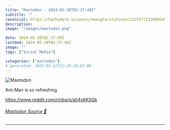 ```yaml
---
title: "Mastodon - 2024-05-30T02:37:49Z"
subtitle: ""
canonical: https://hachyderm.io/users/mweagle/statuses/112527715166054552
description:
image: "/images/mastodon.png"

date: 2024-05-30T02:37:49Z
lastmod: 2024-05-30T02:37:49Z
image: ""
tags: ["Social Media"]

categories: ["mastodon"]
# generated: 2025-05-22T22:29:20-07:00
---
```

![Mastodon](/images/mastodon.png)

<p>Ant-Man is so refreshing </p><p><a href="https://www.reddit.com/r/nba/s/atl4s6KSQk" target="_blank" rel="nofollow noopener noreferrer" translate="no"><span class="invisible">https://www.</span><span class="">reddit.com/r/nba/s/atl4s6KSQk</span><span class="invisible"></span></a></p>


###### [Mastodon Source 🐘](https://hachyderm.io/@mweagle/112527715166054552)

___
